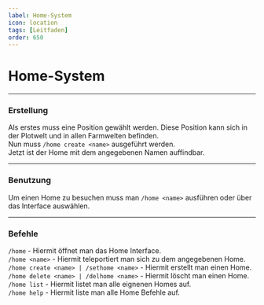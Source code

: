 ```yaml
---
label: Home-System
icon: location
tags: [Leitfaden]
order: 650
---
```


# Home-System

---

### Erstellung

Als erstes muss eine Position gewählt werden. Diese Position kann sich in der Plotwelt und in allen Farmwelten befinden.  
Nun muss `/home create <name>` ausgeführt werden.  
Jetzt ist der Home mit dem angegebenen Namen auffindbar.  

---

### Benutzung

Um einen Home zu besuchen muss man `/home <name>` ausführen oder über das Interface auswählen.

---

### Befehle

`/home` - Hiermit öffnet man das Home Interface.  
`/home <name>` - Hiermit teleportiert man sich zu dem angegebenen Home.  
`/home create <name> | /sethome <name>` - Hiermit erstellt man einen Home.  
`/home delete <name> | /delhome <name>` - Hiermit löscht man einen Home.  
`/home list` - Hiermit listet man alle eignenen Homes auf.  
`/home help` - Hiermit liste man alle Home Befehle auf.  
